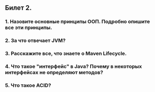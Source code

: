 ## Билет 2.

### 1. Назовите основные принципы ООП. Подробно опишите все эти принципы.
### 2. За что отвечает JVM?
### 3. Расскажите все, что знаете о Maven Lifecycle.
### 4. Что такое "интерфейс" в Java? Почему в некоторых интерфейсах не определяют методов?
### 5. Что такое ACID?

